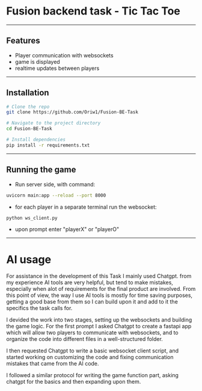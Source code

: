 # Fusion backend task - Tic Tac Toe

---

## Features

- Player communication with websockets 
- game is displayed
- realtime updates between players

---

## Installation

```bash
# Clone the repo
git clone https://github.com/Oriw1/Fusion-BE-Task

# Navigate to the project directory
cd Fusion-BE-Task

# Install dependencies
pip install -r requirements.txt
```
---

## Running the game

- Run server side, with command:
```bash
uvicorn main:app --reload --port 8000
```
- for each player in a separate terminal run the websocket:
```bash
python ws_client.py
```
- upon prompt enter "playerX" or "playerO"

---
# AI usage

For assistance in the development of this Task I mainly used Chatgpt. from my experience  AI tools are very helpful,
but tend to make mistakes, especially when alot of requirements for the final product are involved.
From this point of view, the way I use AI tools is mostly for time saving purposes, getting a good base from
them so I can build upon it and add to it the specifics the task calls for.

I devided the work into two stages, setting up the websockets and building the game logic.
For the first prompt I asked Chatgpt to create a fastapi app which will allow two players to communicate
with websockets, and to organize the code into different files in a well-structured folder.

I then requested Chatgpt to write a basic websocket client script, and started working on customizing the code and
fixing communication mistakes that came from the AI code.

I followed a similar protocol for writing the game function part, asking chatgpt for the basics and then expanding upon
them.

